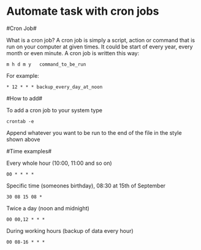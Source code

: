 # Automate task with cron jobs

#Cron Job#

What is a cron job? A cron job is simply a script, action or command that is run on your computer at given times. It could be start of every year, every month or even minute. A cron job is written this way:

    m h d m y   command_to_be_run

For example:

    * 12 * * * backup_every_day_at_noon

#How to add#

To add a cron job to your system type

    crontab -e

Append whatever you want to be run to the end of the file in the style shown above

#Time examples#

Every whole hour (10:00, 11:00 and so on)

    00 * * * *

Specific time (someones birthday), 08:30 at 15th of September

    30 08 15 08 *

Twice a day (noon and midnight)
    
    00 00,12 * * *

During working hours (backup of data every hour)

    00 08-16 * * *
